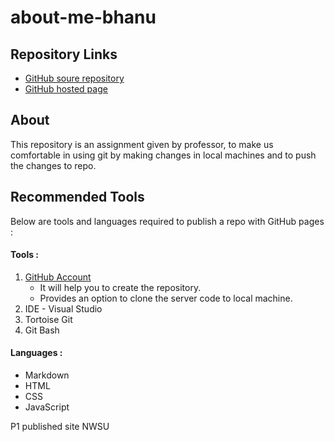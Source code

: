 # about-me-bhanu
## Repository Links
- [GitHub soure repository](https://bhanuprakashthota.github.io/about-me-bhanu/)
- [GitHub hosted page](https://github.com/BhanuprakashThota/about-me-bhanu)

## About
This repository is an assignment given by professor, to make us comfortable in using git by making changes in local machines and to push the changes to repo.

## Recommended Tools

Below are tools and languages required to publish a repo with GitHub pages : 

#### Tools :

1. [GitHub Account](https://github.com/BhanuprakashThota) 
     - It will help you to create the repository.
     - Provides an option to clone the server code to local machine.
2. IDE - Visual Studio
3. Tortoise Git
4. Git Bash

#### Languages :

* Markdown
* HTML
* CSS
* JavaScript


P1 published site NWSU
